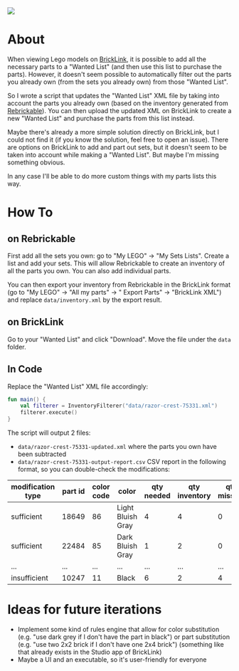 <a href="https://paypal.me/benckx/2">
<img src="https://img.shields.io/badge/Donate-PayPal-green.svg"/>
</a>

# About

When viewing Lego models on <a href="https://www.BrickLink.com/">BrickLink</a>, it is possible to add all the necessary
parts to a "Wanted List" (and then use this list to purchase the parts). However, it doesn't seem possible to
automatically filter out the parts you already own (from the sets you already own) from those "Wanted List".

So I wrote a script that updates the "Wanted List" XML file by taking into account the parts you already own (based on
the inventory generated from <a href="https://rebrickable.com/">Rebrickable</a>). You can then upload the updated XML on
BrickLink to create a new "Wanted List" and purchase the parts from this list instead.

Maybe there's already a more simple solution directly on BrickLink, but I could not find it (if you know the solution,
feel free to open an issue). There are options on BrickLink to add and part out sets, but it doesn't seem to be taken
into account while making a "Wanted List". But maybe I'm missing something obvious.

In any case I'll be able to do more custom things with my parts lists this way.

# How To

## on Rebrickable

First add all the sets you own: go to "My LEGO" -> "My Sets Lists". Create a list and add your sets. This will allow
Rebrickable to create an inventory of all the parts you own. You can also add individual parts.

You can then export your inventory from Rebrickable in the BrickLink format (go to "My LEGO" -> "All my parts" -> "
Export Parts" -> "BrickLink XML") and replace `data/inventory.xml` by the export result.

## on BrickLink

Go to your "Wanted List" and click "Download". Move the file under the `data` folder.

## In Code

Replace the "Wanted List" XML file accordingly:

```kotlin
fun main() {
    val filterer = InventoryFilterer("data/razor-crest-75331.xml")
    filterer.execute()
}
```

The script will output 2 files:

- `data/razor-crest-75331-updated.xml` where the parts you own have been subtracted
- `data/razor-crest-75331-output-report.csv` CSV report in the following format, so you can double-check the
  modifications:

| modification type | part id | color code | color             | qty needed | qty inventory | qty missing |
|-------------------|---------|------------|-------------------|------------|---------------|-------------|
| sufficient        | 18649   | 86         | Light Bluish Gray | 4          | 4             | 0           |
| sufficient        | 22484   | 85         | Dark Bluish Gray  | 1          | 2             | 0           |
| ...               | ...     | ...        | ...               | ...        | ...           | ...         |
| insufficient      | 10247   | 11         | Black             | 6          | 2             | 4           |

# Ideas for future iterations

- Implement some kind of rules engine that allow for color substitution (e.g. "use dark grey if I don't have the part in
  black") or part substitution (e.g. "use two 2x2 brick if I don't have one 2x4 brick") (something like that already
  exists in the Studio app of BrickLink)
- Maybe a UI and an executable, so it's user-friendly for everyone
